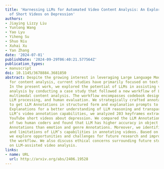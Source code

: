 ```yaml
---
title: 'Harnessing LLMs for Automated Video Content Analysis: An Exploratory Workflow
  of Short Videos on Depression'
authors:
- Jiaying Lizzy Liu
- Yunlong Wang
- Yao Lyu
- Yiheng Su
- Shuo Niu
- Xuhai Xu
- Yan Zhang
date: '2024-07-01'
publishDate: '2024-09-29T06:40:21.577564Z'
publication_types:
- manuscript
doi: 10.1145/3678884.3681850
abstract: Despite the growing interest in leveraging Large Language Models (LLMs)
  for content analysis, current studies have primarily focused on text-based content.
  In the present work, we explored the potential of LLMs in assisting video content
  analysis by conducting a case study that followed a new workflow of LLM-assisted
  multimodal content analysis. The workflow encompasses codebook design, prompt engineering,
  LLM processing, and human evaluation. We strategically crafted annotation prompts
  to get LLM Annotations in structured form and explanation prompts to generate LLM
  Explanations for a better understanding of LLM reasoning and transparency. To test
  LLM’s video annotation capabilities, we analyzed 203 keyframes extracted from 25
  YouTube short videos about depression. We compared the LLM Annotations with those
  of two human coders and found that LLM has higher accuracy in object and activity
  Annotations than emotion and genre Annotations. Moreover, we identified the potential
  and limitations of LLM’s capabilities in annotating videos. Based on the findings,
  we explore opportunities and challenges for future research and improvements to
  the workflow. We also discuss ethical concerns surrounding future studies based
  on LLM-assisted video analysis.
links:
- name: URL
  url: http://arxiv.org/abs/2406.19528
---
```

